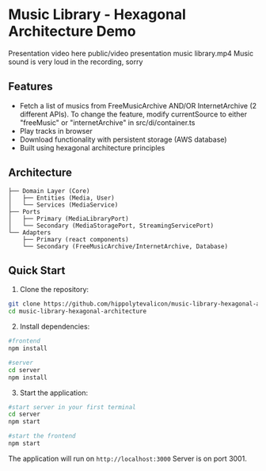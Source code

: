 # Music Library - Hexagonal Architecture Demo

Presentation video here public/video presentation music library.mp4
Music sound is very loud in the recording, sorry

## Features
- Fetch a list of musics from FreeMusicArchive AND/OR InternetArchive (2 different APIs). To change the feature, modify currentSource to either "freeMusic" or "internetArchive" in src/di/container.ts
- Play tracks in browser
- Download functionality with persistent storage (AWS database)
- Built using hexagonal architecture principles

## Architecture
```
├── Domain Layer (Core)
│   ├── Entities (Media, User)
│   └── Services (MediaService)
├── Ports
│   ├── Primary (MediaLibraryPort)
│   └── Secondary (MediaStoragePort, StreamingServicePort)
└── Adapters
    ├── Primary (react components)
    └── Secondary (FreeMusicArchive/InternetArchive, Database)
```

## Quick Start

1. Clone the repository:
```bash
git clone https://github.com/hippolytevalicon/music-library-hexagonal-architecture.git
cd music-library-hexagonal-architecture
```

2. Install dependencies:
```bash
#frontend
npm install

#server
cd server
npm install
```

3. Start the application:
```bash
#start server in your first terminal
cd server
npm start

#start the frontend
npm start
```

The application will run on `http://localhost:3000`
Server is on port 3001.
